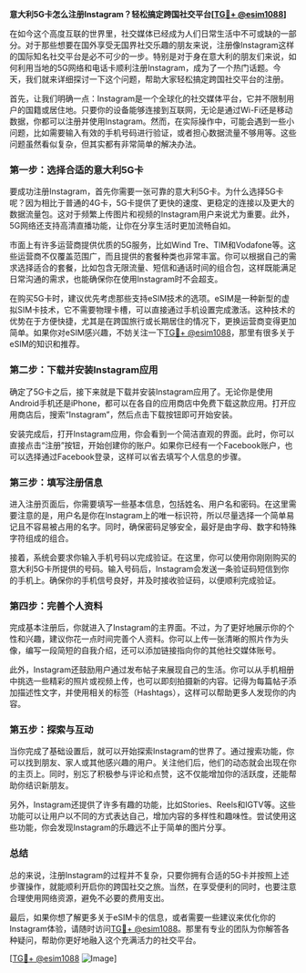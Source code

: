 **意大利5G卡怎么注册Instagram？轻松搞定跨国社交平台[[TG💪+ @esim1088](https://t.me/s/esim1088)]**

在如今这个高度互联的世界里，社交媒体已经成为人们日常生活中不可或缺的一部分。对于那些想要在国外享受无国界社交乐趣的朋友来说，注册像Instagram这样的国际知名社交平台是必不可少的一步。特别是对于身在意大利的朋友们来说，如何利用当地的5G网络和电话卡顺利注册Instagram，成为了一个热门话题。今天，我们就来详细探讨一下这个问题，帮助大家轻松搞定跨国社交平台的注册。

首先，让我们明确一点：Instagram是一个全球化的社交媒体平台，它并不限制用户的国籍或居住地。只要你的设备能够连接到互联网，无论是通过Wi-Fi还是移动数据，你都可以注册并使用Instagram。然而，在实际操作中，可能会遇到一些小问题，比如需要输入有效的手机号码进行验证，或者担心数据流量不够用等。这些问题虽然看似复杂，但其实都有非常简单的解决办法。

### **第一步：选择合适的意大利5G卡**

要成功注册Instagram，首先你需要一张可靠的意大利5G卡。为什么选择5G卡呢？因为相比于普通的4G卡，5G卡提供了更快的速度、更稳定的连接以及更大的数据流量包。这对于频繁上传图片和视频的Instagram用户来说尤为重要。此外，5G网络还支持高清直播功能，让你在分享生活时更加流畅自如。

市面上有许多运营商提供优质的5G服务，比如Wind Tre、TIM和Vodafone等。这些运营商不仅覆盖范围广，而且提供的套餐种类也非常丰富。你可以根据自己的需求选择适合的套餐，比如包含无限流量、短信和通话时间的组合包，这样既能满足日常沟通的需求，也能确保你在使用Instagram时不会超支。

在购买5G卡时，建议优先考虑那些支持eSIM技术的选项。eSIM是一种新型的虚拟SIM卡技术，它不需要物理卡槽，可以直接通过手机设置完成激活。这种技术的优势在于方便快捷，尤其是在跨国旅行或长期居住的情况下，更换运营商变得更加简单。如果你对eSIM感兴趣，不妨关注一下[TG💪+ @esim1088](https://t.me/s/esim1088)，那里有很多关于eSIM的知识和推荐。

### **第二步：下载并安装Instagram应用**

确定了5G卡之后，接下来就是下载并安装Instagram应用了。无论你是使用Android手机还是iPhone，都可以在各自的应用商店中免费下载这款应用。打开应用商店后，搜索“Instagram”，然后点击下载按钮即可开始安装。

安装完成后，打开Instagram应用，你会看到一个简洁直观的界面。此时，你可以直接点击“注册”按钮，开始创建你的账户。如果你已经有一个Facebook账户，也可以选择通过Facebook登录，这样可以省去填写个人信息的步骤。

### **第三步：填写注册信息**

进入注册页面后，你需要填写一些基本信息，包括姓名、用户名和密码。在这里需要注意的是，用户名是你在Instagram上的唯一标识符，所以尽量选择一个简单易记且不容易被占用的名字。同时，确保密码足够安全，最好是由字母、数字和特殊字符组成的组合。

接着，系统会要求你输入手机号码以完成验证。在这里，你可以使用你刚刚购买的意大利5G卡所提供的号码。输入号码后，Instagram会发送一条验证码短信到你的手机上。确保你的手机信号良好，并及时接收验证码，以便顺利完成验证。

### **第四步：完善个人资料**

完成基本注册后，你就进入了Instagram的主界面。不过，为了更好地展示你的个性和兴趣，建议你花一点时间完善个人资料。你可以上传一张清晰的照片作为头像，编写一段简短的自我介绍，还可以添加链接指向你的其他社交媒体账号。

此外，Instagram还鼓励用户通过发布帖子来展现自己的生活。你可以从手机相册中挑选一些精彩的照片或视频上传，也可以即刻拍摄新的内容。记得为每篇帖子添加描述性文字，并使用相关的标签（Hashtags），这样可以帮助更多人发现你的内容。

### **第五步：探索与互动**

当你完成了基础设置后，就可以开始探索Instagram的世界了。通过搜索功能，你可以找到朋友、家人或其他感兴趣的用户。关注他们后，他们的动态就会出现在你的主页上。同时，别忘了积极参与评论和点赞，这不仅能增加你的活跃度，还能帮助你结识新朋友。

另外，Instagram还提供了许多有趣的功能，比如Stories、Reels和IGTV等。这些功能可以让用户以不同的方式表达自己，增加内容的多样性和趣味性。尝试使用这些功能，你会发现Instagram的乐趣远不止于简单的图片分享。

### **总结**

总的来说，注册Instagram的过程并不复杂，只要你拥有合适的5G卡并按照上述步骤操作，就能顺利开启你的跨国社交之旅。当然，在享受便利的同时，也要注意合理使用网络资源，避免不必要的费用支出。

最后，如果你想了解更多关于eSIM卡的信息，或者需要一些建议来优化你的Instagram体验，请随时访问[TG💪+ @esim1088](https://t.me/s/esim1088)。那里有专业的团队为你解答各种疑问，帮助你更好地融入这个充满活力的社交平台。

[[TG💪+ @esim1088](https://t.me/s/esim1088) ![Image](https://i.postimg.cc/4NQfJmqS/Snipaste-2025-05-13-00-14-12.png)]